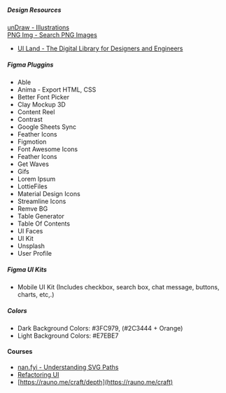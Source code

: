 ##### Design Resources
[unDraw - Illustrations](https://undraw.co/illustrations)  
[PNG Img - Search PNG Images](https://pngimg.com/search_image)  
- [UI Land - The Digital Library for Designers and Engineers](https://ui.land/)  

##### Figma Pluggins
- Able
- Anima - Export HTML, CSS
- Better Font Picker
- Clay Mockup 3D
- Content Reel
- Contrast
- Google Sheets Sync
- Feather Icons
- Figmotion
- Font Awesome Icons
- Feather Icons
- Get Waves
- Gifs
- Lorem Ipsum
- LottieFiles
- Material Design Icons
- Streamline Icons
- Remve BG
- Table Generator
- Table Of Contents
- UI Faces
- UI Kit
- Unsplash
- User Profile

##### Figma UI Kits
- Mobile UI Kit (Includes checkbox, search box, chat message, buttons, charts, etc,.)

##### Colors
- Dark Background Colors: #3FC979, (#2C3444 + Orange)
- Light Background Colors: #E7EBE7

#### Courses
- [nan.fyi - Understanding SVG Paths](https://www.nan.fyi/svg-paths)
- [Refactoring UI](https://www.refactoringui.com/)  
- [https://rauno.me/craft/depth](https://rauno.me/craft)  
